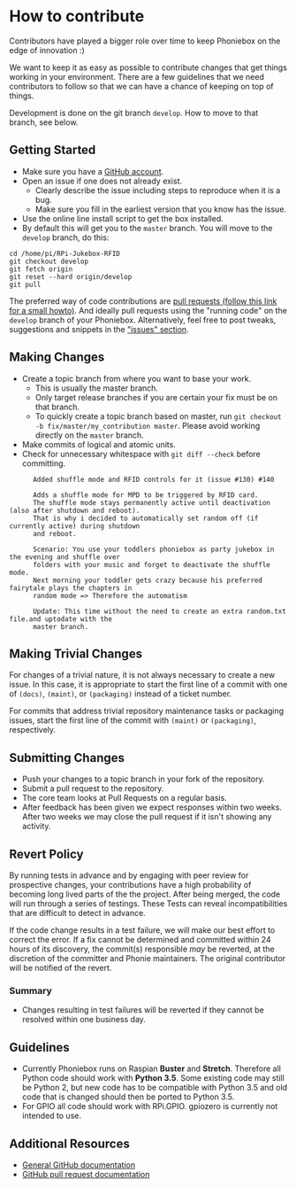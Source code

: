 # How to contribute

Contributors have played a bigger role over time to keep Phoniebox on the edge of innovation :)

We want to keep it as easy as possible to contribute changes that get things working in your environment. There are a few guidelines that we need contributors to follow so that we can have a chance of keeping on top of things.

Development is done on the git branch `develop`. How to move to that branch, see below.

## Getting Started

* Make sure you have a [GitHub account](https://github.com/signup/free).
* Open an issue if one does not already exist.
  * Clearly describe the issue including steps to reproduce when it is a bug.
  * Make sure you fill in the earliest version that you know has the issue.
* Use the online line install script to get the box installed.
* By default this will get you to the `master` branch. You will move to the `develop` branch, do this:

~~~
cd /home/pi/RPi-Jukebox-RFID
git checkout develop
git fetch origin
git reset --hard origin/develop
git pull
~~~

The preferred way of code contributions are [pull requests (follow this link for a small howto)](https://www.digitalocean.com/community/tutorials/how-to-create-a-pull-request-on-github). And ideally pull requests using the "running code" on the `develop` branch of your Phoniebox. Alternatively, feel free to post tweaks, suggestions and snippets in the ["issues" section](https://github.com/MiczFlor/RPi-Jukebox-RFID/issues).


## Making Changes

* Create a topic branch from where you want to base your work.
  * This is usually the master branch.
  * Only target release branches if you are certain your fix must be on that
    branch.
  * To quickly create a topic branch based on master, run `git checkout -b
    fix/master/my_contribution master`. Please avoid working directly on the
    `master` branch.
* Make commits of logical and atomic units.
* Check for unnecessary whitespace with `git diff --check` before committing.

~~~
      Added shuffle mode and RFID controls for it (issue #130) #140
      
      Adds a shuffle mode for MPD to be triggered by RFID card.
      The shuffle mode stays permanently active until deactivation (also after shutdown and reboot).
      That is why i decided to automatically set random off (if currently active) during shutdown 
      and reboot.
      
      Scenario: You use your toddlers phoniebox as party jukebox in the evening and shuffle over 
      folders with your music and forget to deactivate the shuffle mode.
      Next morning your toddler gets crazy because his preferred fairytale plays the chapters in 
      random mode => Therefore the automatism
      
      Update: This time without the need to create an extra random.txt file.and uptodate with the 
      master branch.
~~~
## Making Trivial Changes

For changes of a trivial nature, it is not always necessary to create a new issue. 
In this case, it is appropriate to start the first line of a
commit with one of  `(docs)`, `(maint)`, or `(packaging)` instead of a ticket
number.

For commits that address trivial repository maintenance tasks or packaging
issues, start the first line of the commit with `(maint)` or `(packaging)`,
respectively.

## Submitting Changes

* Push your changes to a topic branch in your fork of the repository.
* Submit a pull request to the repository.
* The core team looks at Pull Requests on a regular basis.
* After feedback has been given we expect responses within two weeks. After two
  weeks we may close the pull request if it isn't showing any activity.

## Revert Policy

By running tests in advance and by engaging with peer review for prospective
changes, your contributions have a high probability of becoming long lived
parts of the the project. After being merged, the code will run through a
series of testings. These Tests can reveal incompatibilities that are difficult
to detect in advance.

If the code change results in a test failure, we will make our best effort to
correct the error. If a fix cannot be determined and committed within 24 hours
of its discovery, the commit(s) responsible _may_ be reverted, at the
discretion of the committer and Phonie maintainers. 
The original contributor will be notified of the revert. 

### Summary

* Changes resulting in test failures will be reverted if they cannot
  be resolved within one business day.

## Guidelines ##
* Currently Phoniebox runs on Raspian **Buster** and **Stretch**. Therefore all Python code should work with **Python 3.5**. Some existing code may still be Python 2, but new code has to be compatible with Python 3.5 and old code that is changed should then be ported to Python 3.5.
* For GPIO all code should work with RPi.GPIO. gpiozero is currently not intended to use.

## Additional Resources

* [General GitHub documentation](https://help.github.com/)
* [GitHub pull request documentation](https://help.github.com/articles/creating-a-pull-request/)
